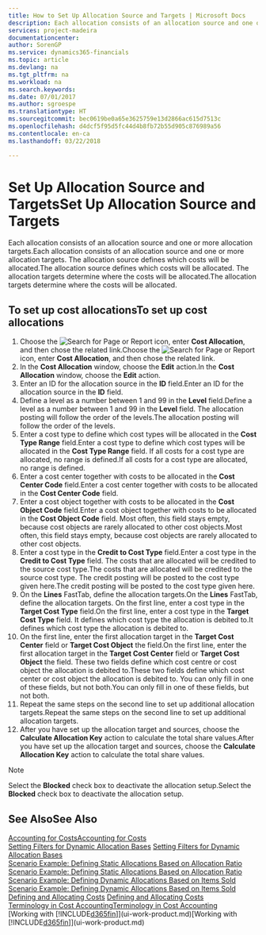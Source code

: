 ```yaml
---
title: How to Set Up Allocation Source and Targets | Microsoft Docs
description: Each allocation consists of an allocation source and one or more allocation targets. The allocation source defines which costs will be allocated. The allocation targets determine where the costs will be allocated.
services: project-madeira
documentationcenter: 
author: SorenGP
ms.service: dynamics365-financials
ms.topic: article
ms.devlang: na
ms.tgt_pltfrm: na
ms.workload: na
ms.search.keywords: 
ms.date: 07/01/2017
ms.author: sgroespe
ms.translationtype: HT
ms.sourcegitcommit: bec0619be0a65e3625759e13d2866ac615d7513c
ms.openlocfilehash: d4dcf5f95d5fc44d4b8fb72b55d905c876989a56
ms.contentlocale: en-ca
ms.lasthandoff: 03/22/2018

---
```

# <a name="set-up-allocation-source-and-targets"></a><span data-ttu-id="d40c6-105">Set Up Allocation Source and Targets</span><span class="sxs-lookup"><span data-stu-id="d40c6-105">Set Up Allocation Source and Targets</span></span>
<span data-ttu-id="d40c6-106">Each allocation consists of an allocation source and one or more allocation targets.</span><span class="sxs-lookup"><span data-stu-id="d40c6-106">Each allocation consists of an allocation source and one or more allocation targets.</span></span> <span data-ttu-id="d40c6-107">The allocation source defines which costs will be allocated.</span><span class="sxs-lookup"><span data-stu-id="d40c6-107">The allocation source defines which costs will be allocated.</span></span> <span data-ttu-id="d40c6-108">The allocation targets determine where the costs will be allocated.</span><span class="sxs-lookup"><span data-stu-id="d40c6-108">The allocation targets determine where the costs will be allocated.</span></span>  

## <a name="to-set-up-cost-allocations"></a><span data-ttu-id="d40c6-109">To set up cost allocations</span><span class="sxs-lookup"><span data-stu-id="d40c6-109">To set up cost allocations</span></span>  
1.  <span data-ttu-id="d40c6-110">Choose the ![Search for Page or Report](media/ui-search/search_small.png "Search for Page or Report icon") icon, enter **Cost Allocation**, and then chose the related link.</span><span class="sxs-lookup"><span data-stu-id="d40c6-110">Choose the ![Search for Page or Report](media/ui-search/search_small.png "Search for Page or Report icon") icon, enter **Cost Allocation**, and then chose the related link.</span></span>  
2.  <span data-ttu-id="d40c6-111">In the **Cost Allocation** window, choose the **Edit** action.</span><span class="sxs-lookup"><span data-stu-id="d40c6-111">In the **Cost Allocation** window, choose the **Edit** action.</span></span>  
3.  <span data-ttu-id="d40c6-112">Enter an ID for the allocation source in the **ID** field.</span><span class="sxs-lookup"><span data-stu-id="d40c6-112">Enter an ID for the allocation source in the **ID** field.</span></span>  
4.  <span data-ttu-id="d40c6-113">Define a level as a number between 1 and 99 in the **Level** field.</span><span class="sxs-lookup"><span data-stu-id="d40c6-113">Define a level as a number between 1 and 99 in the **Level** field.</span></span> <span data-ttu-id="d40c6-114">The allocation posting will follow the order of the levels.</span><span class="sxs-lookup"><span data-stu-id="d40c6-114">The allocation posting will follow the order of the levels.</span></span>  
5.  <span data-ttu-id="d40c6-115">Enter a cost type to define which cost types will be allocated in the **Cost Type Range** field.</span><span class="sxs-lookup"><span data-stu-id="d40c6-115">Enter a cost type to define which cost types will be allocated in the **Cost Type Range** field.</span></span> <span data-ttu-id="d40c6-116">If all costs for a cost type are allocated, no range is defined.</span><span class="sxs-lookup"><span data-stu-id="d40c6-116">If all costs for a cost type are allocated, no range is defined.</span></span>  
6.  <span data-ttu-id="d40c6-117">Enter a cost center together with costs to be allocated in the **Cost Center Code** field.</span><span class="sxs-lookup"><span data-stu-id="d40c6-117">Enter a cost center together with costs to be allocated in the **Cost Center Code** field.</span></span>  
7.  <span data-ttu-id="d40c6-118">Enter a cost object together with costs to be allocated in the **Cost Object Code** field.</span><span class="sxs-lookup"><span data-stu-id="d40c6-118">Enter a cost object together with costs to be allocated in the **Cost Object Code** field.</span></span> <span data-ttu-id="d40c6-119">Most often, this field stays empty, because cost objects are rarely allocated to other cost objects.</span><span class="sxs-lookup"><span data-stu-id="d40c6-119">Most often, this field stays empty, because cost objects are rarely allocated to other cost objects.</span></span>  
8.  <span data-ttu-id="d40c6-120">Enter a cost type in the **Credit to Cost Type** field.</span><span class="sxs-lookup"><span data-stu-id="d40c6-120">Enter a cost type in the **Credit to Cost Type** field.</span></span> <span data-ttu-id="d40c6-121">The costs that are allocated will be credited to the source cost type.</span><span class="sxs-lookup"><span data-stu-id="d40c6-121">The costs that are allocated will be credited to the source cost type.</span></span> <span data-ttu-id="d40c6-122">The credit posting will be posted to the cost type given here.</span><span class="sxs-lookup"><span data-stu-id="d40c6-122">The credit posting will be posted to the cost type given here.</span></span>  
9. <span data-ttu-id="d40c6-123">On the **Lines** FastTab, define the allocation targets.</span><span class="sxs-lookup"><span data-stu-id="d40c6-123">On the **Lines** FastTab, define the allocation targets.</span></span> <span data-ttu-id="d40c6-124">On the first line, enter a cost type in the **Target Cost Type** field.</span><span class="sxs-lookup"><span data-stu-id="d40c6-124">On the first line, enter a cost type in the **Target Cost Type** field.</span></span> <span data-ttu-id="d40c6-125">It defines which cost type the allocation is debited to.</span><span class="sxs-lookup"><span data-stu-id="d40c6-125">It defines which cost type the allocation is debited to.</span></span>  
10. <span data-ttu-id="d40c6-126">On the first line, enter the first allocation target in the **Target Cost Center** field or **Target Cost Object** the field.</span><span class="sxs-lookup"><span data-stu-id="d40c6-126">On the first line, enter the first allocation target in the **Target Cost Center** field or **Target Cost Object** the field.</span></span> <span data-ttu-id="d40c6-127">These two fields define which cost centre or cost object the allocation is debited to.</span><span class="sxs-lookup"><span data-stu-id="d40c6-127">These two fields define which cost center or cost object the allocation is debited to.</span></span> <span data-ttu-id="d40c6-128">You can only fill in one of these fields, but not both.</span><span class="sxs-lookup"><span data-stu-id="d40c6-128">You can only fill in one of these fields, but not both.</span></span>  
11. <span data-ttu-id="d40c6-129">Repeat the same steps on the second line to set up additional allocation targets.</span><span class="sxs-lookup"><span data-stu-id="d40c6-129">Repeat the same steps on the second line to set up additional allocation targets.</span></span>  
12. <span data-ttu-id="d40c6-130">After you have set up the allocation target and sources, choose the **Calculate Allocation Key** action to calculate the total share values.</span><span class="sxs-lookup"><span data-stu-id="d40c6-130">After you have set up the allocation target and sources, choose the **Calculate Allocation Key** action to calculate the total share values.</span></span>  

> [!NOTE]  
>  <span data-ttu-id="d40c6-131">Select the **Blocked** check box to deactivate the allocation setup.</span><span class="sxs-lookup"><span data-stu-id="d40c6-131">Select the **Blocked** check box to deactivate the allocation setup.</span></span>  

## <a name="see-also"></a><span data-ttu-id="d40c6-132">See Also</span><span class="sxs-lookup"><span data-stu-id="d40c6-132">See Also</span></span>  
[<span data-ttu-id="d40c6-133">Accounting for Costs</span><span class="sxs-lookup"><span data-stu-id="d40c6-133">Accounting for Costs</span></span>](finance-manage-cost-accounting.md)  
 <span data-ttu-id="d40c6-134">[Setting Filters for Dynamic Allocation Bases](finance-setting-filters-for-dynamic-allocation-bases.md) </span><span class="sxs-lookup"><span data-stu-id="d40c6-134">[Setting Filters for Dynamic Allocation Bases](finance-setting-filters-for-dynamic-allocation-bases.md) </span></span>  
 <span data-ttu-id="d40c6-135">[Scenario Example: Defining Static Allocations Based on Allocation Ratio](finance-scenario-example-defining-static-allocations-based-on-allocation-ratio.md) </span><span class="sxs-lookup"><span data-stu-id="d40c6-135">[Scenario Example: Defining Static Allocations Based on Allocation Ratio](finance-scenario-example-defining-static-allocations-based-on-allocation-ratio.md) </span></span>  
 <span data-ttu-id="d40c6-136">[Scenario Example: Defining Dynamic Allocations Based on Items Sold](finance-scenario-example-defining-dynamic-allocations-based-on-items-sold.md) </span><span class="sxs-lookup"><span data-stu-id="d40c6-136">[Scenario Example: Defining Dynamic Allocations Based on Items Sold](finance-scenario-example-defining-dynamic-allocations-based-on-items-sold.md) </span></span>  
 <span data-ttu-id="d40c6-137">[Defining and Allocating Costs](finance-define-and-allocate-costs.md) </span><span class="sxs-lookup"><span data-stu-id="d40c6-137">[Defining and Allocating Costs](finance-define-and-allocate-costs.md) </span></span>  
 [<span data-ttu-id="d40c6-138">Terminology in Cost Accounting</span><span class="sxs-lookup"><span data-stu-id="d40c6-138">Terminology in Cost Accounting</span></span>](finance-terminology-in-cost-accounting.md)  
 <span data-ttu-id="d40c6-139">[Working with [!INCLUDE[d365fin](includes/d365fin_md.md)]](ui-work-product.md)</span><span class="sxs-lookup"><span data-stu-id="d40c6-139">[Working with [!INCLUDE[d365fin](includes/d365fin_md.md)]](ui-work-product.md)</span></span>

